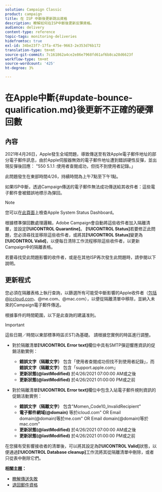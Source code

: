 ```yaml
---
solution: Campaign Classic
product: campaign
title: 在 ISP 中斷後更新跳出資格
description: 瞭解如何在ISP中斷後更新反彈資格。
audience: delivery
content-type: reference
topic-tags: monitoring-deliveries
hidefromtoc: true
exl-id: 34be23f7-17fa-475e-9663-2e353d76b172
translation-type: tm+mt
source-git-commit: 7c161862a4ce2e86e7968fd61af6b8ca28d6623f
workflow-type: tm+mt
source-wordcount: '425'
ht-degree: 3%

---
```


# 在Apple中斷{#update-bounce-qualification.md}後更新不正確的硬彈回數

## 內容

2021年4月26日，Apple發生全域問題，導致傳送至有效Apple電子郵件地址的部分電子郵件訊息，由於Apple伺服器無效的電子郵件地址遭到錯誤硬性反彈，並出現反彈後回應： &quot;550 5.1.1 <email address>:使用者查閱成功，但找不到使用者記錄。」

此問題發生在東部時間4/26，持續時間為上午7點至下午1點。

如果ISP中斷，透過Campaign傳送的電子郵件無法成功傳送給其收件者：這些電子郵件會被錯誤地標示為彈回。

>[!NOTE]
>
>您可以在[此頁面](https://www.apple.com/support/systemstatus/)上檢查Apple System Status Dashboard。

根據標準彈回數處理邏輯，Adobe Campaign會自動將這些收件者加入隔離清單，並設定&#x200B;**[!UICONTROL Quarantine]**。 **[!UICONTROL Status]**&#x200B;若要修正此問題，您必須尋找並移除這些收件者，或將其&#x200B;**[!UICONTROL Status]**&#x200B;變更為&#x200B;**[!UICONTROL Valid]**，以便每日清除工作流程移除這些收件者，以更新Campaign中的隔離表格。

若要尋找受此問題影響的收件者，或是在其他ISP再次發生此問題時，請參閱以下說明。

## 更新程式

您必須在隔離表格上執行查詢，以篩選所有可能受中斷影響的Apple收件者（包括@iccloud.com、@me.com、@mac.com），以便從隔離清單中移除，並納入未來的Campaign電子郵件傳送。

根據事件的時間範圍，以下是此查詢的建議准則。

>[!IMPORTANT]
>
>這些日期／時間以東部標準時區(EST)為基礎。 請根據您實例的時區進行調整。

* 對於隔離清單&#x200B;**[!UICONTROL Error text]**&#x200B;欄位中具有SMTP彈迴響應資訊的促銷活動實例：

   * **錯誤文字（隔離文字）** 包含「使用者查閱成功但找不到使用者記錄」，而 **錯誤文字（隔離文字）** 包含「support.apple.com」
   * **更新狀態(@lastModified)** 於4/26/2021 07:00:00 AM或之後
   * **更新狀態(@lastModified)** 於4/26/2021 01:00:00 PM或之前

* 對於隔離清單&#x200B;**[!UICONTROL Error text]**&#x200B;欄位中包含入站電子郵件規則資訊的促銷活動實例：

   * **錯誤文字（隔離文字）** 包含&quot;Momen_Code10_InvalidRecipient&quot;
   * **電子郵件網域(@domain)** 等於icloud.com&quot; OR Email domain(@domain)等於me.com&quot; OR Email domain(@domain)等於mac.com&quot;
   * **更新狀態(@lastModified)** 於4/26/2021 07:00:00 AM或之後
   * **更新狀態(@lastModified)** 於4/26/2021 01:00:00 PM或之前

在您擁有受影響接收者的清單後，可以將其設定為&#x200B;**[!UICONTROL Valid]**&#x200B;狀態，以便通過&#x200B;**[!UICONTROL Database cleanup]**&#x200B;工作流將其從隔離清單中刪除，或者只從表中刪除它們。

**相關主題：**
* [瞭解傳送失敗](../../delivery/using/understanding-delivery-failures.md)
* [退回郵件資格](../../delivery/using/understanding-delivery-failures.md#bounce-mail-qualification)
